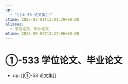 ```yaml
---
up:
  - "[[①-53 论文集]]"
ctime: 2025-03-01T13:04:29+08:00
aliases:
  - 学位论文、毕业论文
mtime: 2025-09-09T12:37:06+08:00
---
```


# ①-533 学位论文、毕业论文

- up: [[①-53 论文集]]
